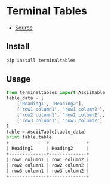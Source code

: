 # Terminal Tables

* [Source](https://github.com/Robpol86/terminaltables)

## Install

```bash
pip install terminaltables
```

## Usage

```python
from terminaltables import AsciiTable
table_data = [
    ['Heading1', 'Heading2'],
    ['row1 column1', 'row1 column2'],
    ['row2 column1', 'row2 column2'],
    ['row3 column1', 'row3 column2']
]
table = AsciiTable(table_data)
print table.table
+--------------+--------------+
| Heading1     | Heading2     |
+--------------+--------------+
| row1 column1 | row1 column2 |
| row2 column1 | row2 column2 |
| row3 column1 | row3 column2 |
+--------------+--------------+
```
